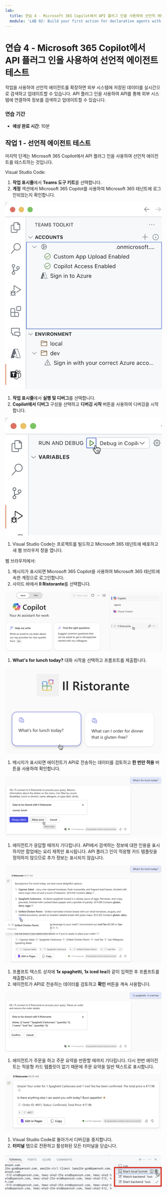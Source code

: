 ```yaml
---
lab:
  title: 연습 4 - Microsoft 365 Copilot에서 API 플러그 인을 사용하여 선언적 에이전트 테스트
  module: 'LAB 02: Build your first action for declarative agents with API plugin by using Visual Studio Code'
---
```


# 연습 4 - Microsoft 365 Copilot에서 API 플러그 인을 사용하여 선언적 에이전트 테스트

작업을 사용하여 선언적 에이전트를 확장하면 외부 시스템에 저장된 데이터를 실시간으로 검색하고 업데이트할 수 있습니다. API 플러그 인을 사용하여 API를 통해 외부 시스템에 연결하여 정보를 검색하고 업데이트할 수 있습니다.

### 연습 기간

- **예상 완료 시간**: 10분

## 작업 1 - 선언적 에이전트 테스트

마지막 단계는 Microsoft 365 Copilot에서 API 플러그 인을 사용하여 선언적 에이전트를 테스트하는 것입니다.

Visual Studio Code:

1. **작업 표시줄**에서 **Teams 도구 키트**를 선택합니다.
1. **계정** 섹션에서 Microsoft 365 Copilot를 사용하여 Microsoft 365 테넌트에 로그인되었는지 확인합니다.

  ![Visual Studio Code의 Teams 도구 키트 계정 섹션 스크린샷.](../media/LAB_02/3-teams-toolkit-accounts.png)

1. **작업 표시줄**에서 **실행 및 디버그**를 선택합니다.
1. **Copilot에서 디버그** 구성을 선택하고 **디버깅 시작** 버튼을 사용하여 디버깅을 시작합니다.  

  ![Visual Studio Code의 Copilot 구성 디버그 스크린샷.](../media/LAB_02/3-visual-studio-code-start-debugging.png)

1. Visual Studio Code는 프로젝트를 빌드하고 Microsoft 365 테넌트에 배포하고 새 웹 브라우저 창을 엽니다.

웹 브라우저에서:

1. 메시지가 표시되면 Microsoft 365 Copilot을 사용하여 Microsoft 365 테넌트에 속한 계정으로 로그인합니다.
1. 사이드 바에서 **Il Ristorante**를 선택합니다.

  ![Il Ristorante 에이전트가 선택된 Microsoft 365 Copilot 인터페이스의 스크린샷.](../media/LAB_02/3-copilot-select-agent.png)

1. **What's for lunch today?** 대화 시작을 선택하고 프롬프트를 제출합니다.

  ![점심 식사 프롬프트가 있는 Microsoft 365 Copilot 인터페이스의 스크린샷.](../media/LAB_02/3-copilot-lunch-prompt.png)

1. 메시지가 표시되면 에이전트가 API로 전송하는 데이터를 검토하고 **한 번만 허용** 버튼을 사용하여 확인합니다.

  ![점심 식사 확인이 포함된 Microsoft 365 Copilot 인터페이스의 스크린샷.](../media/LAB_02/3-copilot-lunch-confirm.png)

1. 에이전트가 응답할 때까지 기다립니다. API에서 검색하는 정보에 대한 인용을 표시하지만 팝업에는 요리 제목만 표시됩니다. API 플러그 인이 적응형 카드 템플릿을 정의하지 않으므로 추가 정보는 표시되지 않습니다.

  ![점심 응답이 있는 Microsoft 365 Copilot 인터페이스의 스크린샷.](../media/LAB_02/3-copilot-lunch-response.png)

1. 프롬프트 텍스트 상자에 **1x spaghetti, 1x iced tea**와 같이 입력한 후 프롬프트를 제출합니다.
1. 에이전트가 API로 전송하는 데이터를 검토하고 **확인** 버튼을 계속 사용합니다.

  ![주문 확인이 포함된 Microsoft 365 Copilot 인터페이스의 스크린샷.](../media/LAB_02/3-copilot-order-confirm.png)

1. 에이전트가 주문을 하고 주문 요약을 반환할 때까지 기다립니다. 다시 한번 에이전트는 적응형 카드 템플릿이 없기 때문에 주문 요약을 일반 텍스트로 표시합니다.

  ![주문 응답이 있는 Microsoft 365 Copilot 인터페이스의 스크린샷.](../media/LAB_02/3-copilot-order-response.png)

1. Visual Studio Code로 돌아가서 디버깅을 중지합니다.
1. **터미널** 탭으로 전환하고 활성화된 모든 터미널을 닫습니다.

  ![모든 터미널을 닫는 옵션이 있는 Visual Studio Code 터미널 탭의 스크린샷.](../media/LAB_02/3-visual-studio-code-close-terminal.png)

